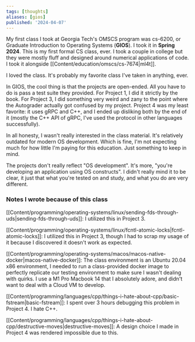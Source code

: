```yaml
---
tags: [thoughts]
aliases: [gios]
published: '2024-04-07'
---
```


My first class I took at Georgia Tech's OMSCS program was cs-6200, or Graduate Introduction to Operating Systems (**GIOS**). I took it in **Spring 2024**. This is my first formal CS class, ever. I took a couple in college but they were mostly fluff and designed around numerical applications of code. I took it alongside [[Content/education/omscs/cs-7674|ml4t]].

I loved the class. It's probably my favorite class I've taken in anything, ever.

In GIOS, the cool thing is that the projects are open-ended. All you have to do is pass a test suite they provided. For Project 1, I did it strictly by the book. For Project 3, I did something very weird and zany to the point where the Autograder actually got confused by my project. Project 4 was my least favorite: it uses gRPC and C++, and I ended up disliking both by the end of it (mostly the C++ API of gRPC, I've used the protocol in other languages successfully).

In all honesty, I wasn't really interested in the class material. It's relatively outdated for modern OS development. Which is fine, I'm not expecting much for how little I'm paying for this education. Just something to keep in mind.

The projects don't really reflect "OS development". It's more, "you're developing an application using OS constructs". I didn't really mind it to be clear, it just that what you're tested on and study, and what you do are very different.

### Notes I wrote because of this class

[[Content/programming/operating-systems/linux/sending-fds-through-uds|sending-fds-through-uds]]: I utilized this in Project 3.

[[Content/programming/operating-systems/linux/fcntl-atomic-locks|fcntl-atomic-locks]]: I utilized this in Project 3, though I had to scrap my usage of it because I discovered it doesn't work as expected.

[[Content/programming/operating-systems/macos/macos-native-docker|macos-native-docker]]: The class environment is an Ubuntu 20.04 x86 environment, I needed to run a class-provided docker image to perfectly replicate our testing environment to make sure I wasn't dealing with quirks. I use a M1 Pro Macbook 14 that I absolutely adore, and didn't want to deal with a Cloud VM to develop.

[[Content/programming/languages/cpp/things-i-hate-about-cpp/basic-fstream|basic-fstream]]: I spent over 3 hours debugging this problem in Project 4. I hate C++.

[[Content/programming/languages/cpp/things-i-hate-about-cpp/destructive-moves|destructive-moves]]: A design choice I made in Project 4 was rendered impossible due to this.
